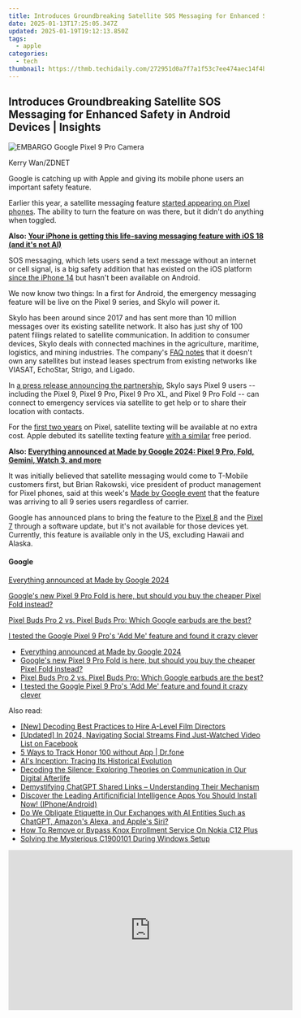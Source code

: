 ```yaml
---
title: Introduces Groundbreaking Satellite SOS Messaging for Enhanced Safety in Android Devices | Insights
date: 2025-01-13T17:25:05.347Z
updated: 2025-01-19T19:12:13.850Z
tags:
  - apple
categories:
  - tech
thumbnail: https://thmb.techidaily.com/272951d0a7f7a1f53c7ee474aec14f4b7a67f49064e3845b52b4ea1d0a9fa3cd.png
---
```


## Introduces Groundbreaking Satellite SOS Messaging for Enhanced Safety in Android Devices | Insights

![EMBARGO Google Pixel 9 Pro Camera](https://www.zdnet.com/a/img/resize/0fdea0d316ef54f06d0a959c0f64335d8cf2c49c/2024/08/10/a45b95ea-6698-4e9f-a8b0-6a36ec747472/dsc01588.jpg?auto=webp&width=1280)

Kerry Wan/ZDNET

Google is catching up with Apple and giving its mobile phone users an important safety feature.

Earlier this year, a satellite messaging feature [started appearing on Pixel phones](https://www.zdnet.com/article/satellite-sos-is-showing-up-on-pixel-phones-how-it-can-help-you-in-an-emergency/). The ability to turn the feature on was there, but it didn't do anything when toggled.

**Also: [Your iPhone is getting this life-saving messaging feature with iOS 18 (and it's not AI)](https://www.zdnet.com/article/your-iphone-is-getting-this-life-saving-messaging-feature-with-ios-18-and-its-not-ai/)**

SOS messaging, which lets users send a text message without an internet or cell signal, is a big safety addition that has existed on the iOS platform [since the iPhone 14](https://www.zdnet.com/article/how-to-use-the-iphone-14s-new-emergency-sos-text-via-satellite-feature/) but hasn't been available on Android.

We now know two things: In a first for Android, the emergency messaging feature will be live on the Pixel 9 series, and Skylo will power it.

Skylo has been around since 2017 and has sent more than 10 million messages over its existing satellite network. It also has just shy of 100 patent filings related to satellite communication. In addition to consumer devices, Skylo deals with connected machines in the agriculture, maritime, logistics, and mining industries. The company's [FAQ notes](https://www.skylo.tech/faq) that it doesn't own any satellites but instead leases spectrum from existing networks like VIASAT, EchoStar, Strigo, and Ligado.

In [a press release announcing the partnership](https://www.businesswire.com/news/home/20240813059141/en/Skylo-Connectivity-Enables-New-Satellite-SOS-Feature-on-Google-Pixel-9-Series), Skylo says Pixel 9 users -- including the Pixel 9, Pixel 9 Pro, Pixel 9 Pro XL, and Pixel 9 Pro Fold -- can connect to emergency services via satellite to get help or to share their location with contacts. 

For the [first two years](https://blog.google/products/pixel/google-pixel-9-pro-xl/) on Pixel, satellite texting will be available at no extra cost. Apple debuted its satellite texting feature [with a similar](https://www.zdnet.com/article/your-iphone-is-getting-this-life-saving-messaging-feature-with-ios-18-and-its-not-ai/) free period.

**Also: [Everything announced at Made by Google 2024: Pixel 9 Pro, Fold, Gemini, Watch 3, and more](https://www.zdnet.com/article/everything-announced-at-made-by-google-2024-pixel-9-pro-fold-gemini-watch-3-and-more/)**

It was initially believed that satellite messaging would come to T-Mobile customers first, but Brian Rakowski, vice president of product management for Pixel phones, said at this week's [Made by Google event](https://www.zdnet.com/article/everything-announced-at-made-by-google-2024-pixel-9-pro-fold-gemini-watch-3-and-more/) that the feature was arriving to all 9 series users regardless of carrier. 

Google has announced plans to bring the feature to the [Pixel 8](https://www.zdnet.com/article/googles-pixel-8-is-the-real-star-of-its-android-lineup-andnow-its-200-off/) and the [Pixel 7](https://www.zdnet.com/article/pixel-7-and-pixel-7-pro-hands-on-the-start-of-googles-walled-garden/) through a software update, but it's not available for those devices yet. Currently, this feature is available only in the US, excluding Hawaii and Alaska.

#### Google

[Everything announced at Made by Google 2024](https://www.zdnet.com/article/everything-announced-at-made-by-google-2024-pixel-9-pro-fold-gemini-watch-3-and-more/ "Everything announced at Made by Google 2024")

[Google's new Pixel 9 Pro Fold is here, but should you buy the cheaper Pixel Fold instead?](https://www.zdnet.com/article/google-pixel-9-pro-fold-vs-pixel-fold/ "Google's new Pixel 9 Pro Fold is here, but should you buy the cheaper Pixel Fold instead?")

[Pixel Buds Pro 2 vs. Pixel Buds Pro: Which Google earbuds are the best?](https://www.zdnet.com/article/pixel-buds-pro-2-vs-pixel-buds-pro-which-google-earbuds-are-the-best/ "Pixel Buds Pro 2 vs. Pixel Buds Pro: Which Google earbuds are the best?")

[I tested the Google Pixel 9 Pro's 'Add Me' feature and found it crazy clever](https://www.zdnet.com/article/the-google-pixel-9-pros-add-me-feature-is-an-ar-camera-tool-youll-actually-use/ "I tested the Google Pixel 9 Pro's 'Add Me' feature and found it crazy clever")

* [Everything announced at Made by Google 2024](https://www.zdnet.com/article/everything-announced-at-made-by-google-2024-pixel-9-pro-fold-gemini-watch-3-and-more/ "Everything announced at Made by Google 2024")
* [Google's new Pixel 9 Pro Fold is here, but should you buy the cheaper Pixel Fold instead?](https://www.zdnet.com/article/google-pixel-9-pro-fold-vs-pixel-fold/ "Google's new Pixel 9 Pro Fold is here, but should you buy the cheaper Pixel Fold instead?")
* [Pixel Buds Pro 2 vs. Pixel Buds Pro: Which Google earbuds are the best?](https://www.zdnet.com/article/pixel-buds-pro-2-vs-pixel-buds-pro-which-google-earbuds-are-the-best/ "Pixel Buds Pro 2 vs. Pixel Buds Pro: Which Google earbuds are the best?")
* [I tested the Google Pixel 9 Pro's 'Add Me' feature and found it crazy clever](https://www.zdnet.com/article/the-google-pixel-9-pros-add-me-feature-is-an-ar-camera-tool-youll-actually-use/ "I tested the Google Pixel 9 Pro's 'Add Me' feature and found it crazy clever")

<ins class="adsbygoogle"
     style="display:block"
     data-ad-format="autorelaxed"
     data-ad-client="ca-pub-7571918770474297"
     data-ad-slot="1223367746"></ins>

<ins class="adsbygoogle"
     style="display:block"
     data-ad-client="ca-pub-7571918770474297"
     data-ad-slot="8358498916"
     data-ad-format="auto"
     data-full-width-responsive="true"></ins>

<span class="atpl-alsoreadstyle">Also read:</span>
<div><ul>
<li><a href="https://fox-friendly.techidaily.com/new-decoding-best-practices-to-hire-a-level-film-directors/"><u>[New] Decoding Best Practices to Hire A-Level Film Directors</u></a></li>
<li><a href="https://facebook-videos.techidaily.com/updated-in-2024-navigating-social-streams-find-just-watched-video-list-on-facebook/"><u>[Updated] In 2024, Navigating Social Streams Find Just-Watched Video List on Facebook</u></a></li>
<li><a href="https://android-location-track.techidaily.com/5-ways-to-track-honor-100-without-app-drfone-by-drfone-virtual-android/"><u>5 Ways to Track Honor 100 without App | Dr.fone</u></a></li>
<li><a href="https://tech-savvy.techidaily.com/ais-inception-tracing-its-historical-evolution/"><u>AI's Inception: Tracing Its Historical Evolution</u></a></li>
<li><a href="https://tech-haven.techidaily.com/decoding-the-silence-exploring-theories-on-communication-in-our-digital-afterlife/"><u>Decoding the Silence: Exploring Theories on Communication in Our Digital Afterlife</u></a></li>
<li><a href="https://tech-haven.techidaily.com/demystifying-chatgpt-shared-links-understanding-their-mechanism/"><u>Demystifying ChatGPT Shared Links – Understanding Their Mechanism</u></a></li>
<li><a href="https://tech-haven.techidaily.com/discover-the-leading-artificnificial-intelligence-apps-you-should-install-now-iphoneandroid/"><u>Discover the Leading Artificnificial Intelligence Apps You Should Install Now! (IPhone/Android)</u></a></li>
<li><a href="https://tech-haven.techidaily.com/do-we-obligate-etiquette-in-our-exchanges-with-ai-entities-such-as-chatgpt-amazons-alexa-and-apples-siri/"><u>Do We Obligate Etiquette in Our Exchanges with AI Entities Such as ChatGPT, Amazon's Alexa, and Apple's Siri?</u></a></li>
<li><a href="https://easy-unlock-android.techidaily.com/how-to-remove-or-bypass-knox-enrollment-service-on-nokia-c12-plus-by-drfone-android/"><u>How To Remove or Bypass Knox Enrollment Service On Nokia C12 Plus</u></a></li>
<li><a href="https://graphic-issues.techidaily.com/solving-the-mysterious-c1900101-during-windows-setup/"><u>Solving the Mysterious C1900101 During Windows Setup</u></a></li>
</ul></div>

<!-- affiliate ads begin -->
<iframe width="560" height="315" src="https://www.youtube.com/embed/L603QXgjb3I?si=sMYHfMGy2kNPSHPt" title="YouTube video player" frameborder="0" allow="accelerometer; autoplay; clipboard-write; encrypted-media; gyroscope; picture-in-picture; web-share" referrerpolicy="strict-origin-when-cross-origin" allowfullscreen></iframe>
<!-- affiliate ads end -->

